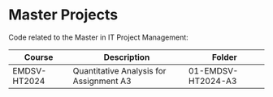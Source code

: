 # Master Projects

Code related to the Master in IT Project Management:

| Course         | Description                          | Folder                   |
|----------------|--------------------------------------|--------------------------|
| EMDSV-HT2024   | Quantitative Analysis for Assignment A3 | 01-EMDSV-HT2024-A3 |

